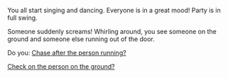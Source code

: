 You all start singing and dancing. Everyone is in a great mood! Party is in full swing. 

Someone suddenly screams!  Whirling around, you see someone on the ground and someone
else running out of the door.

Do you:
[Chase after the person running?](running/chase.md)

[Check on the person on the ground?](help/person.md)